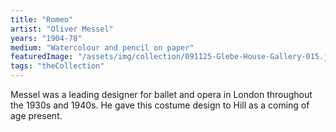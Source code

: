 ```yaml
---
title: "Romeo"
artist: "Oliver Messel"
years: "1904-78"
medium: "Watercolour and pencil on paper"
featuredImage: "/assets/img/collection/091125-Glebe-House-Gallery-015.jpg"
tags: "theCollection"
---
```

Messel was a leading designer for ballet and opera in London throughout the 1930s and 1940s. He gave this costume design to Hill as a coming of age present.